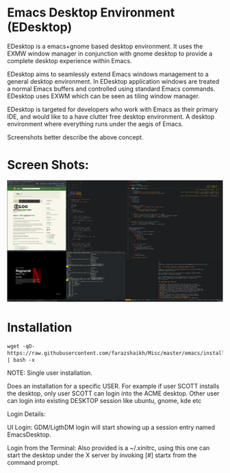 Emacs Desktop Environment (EDesktop)
====

EDesktop is a emacs+gnome based desktop environment.  It uses the EXMW
window manager in conjunction with gnome desktop to provide a complete
desktop experience within Emacs.

EDesktop aims to seamlessly extend Emacs windows management to a
general desktop environment.  In EDesktop application windows are
treated a normal Emacs buffers and controlled using standard Emacs
commands. EDesktop uses EXWM which can be seen as tiling window
manager.

EDesktop is targeted for developers who work with Emacs as their
primary IDE, and would like to a have clutter free desktop
environment.  A desktop environment where everything runs under the
aegis of Emacs.

Screenshots better describe the above concept.



# Screen Shots:

![EDesktop Screenshot](https://github.com/farazshaikh/Misc/blob/master/screenshots/EDesktop.png)


# Installation
```
wget -qO- https://raw.githubusercontent.com/farazshaikh/Misc/master/emacs/installexwm.sh | bash -x
```

NOTE: Single user installation.

Does an installation for a specific USER.  For example if user SCOTT
installs the desktop, only user SCOTT can login into the ACME desktop.
Other user can login into existing DESKTOP session like ubuntu, gnome,
kde etc


Login Details:

UI Login:
GDM/LigthDM login will start showing up a session entry named
EmacsDesktop.

Login from the Terminal:
Also provided is a ~/.xinitrc, using this one can start the desktop
under the X server by invoking [#] startx from the command prompt.

<!--  LocalWords:  EDesktop
 -->

